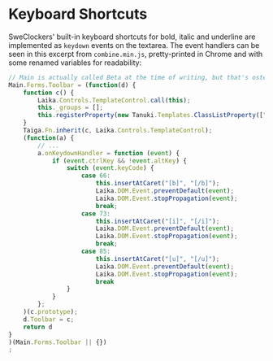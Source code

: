 # Keyboard Shortcuts

SweClockers' built-in keyboard shortcuts for bold, italic and underline are implemented as `keydown` events on the textarea.
The event handlers can be seen in this excerpt from `combine.min.js`, pretty-printed in Chrome and with some renamed variables for readability:

```javascript
// Main is actually called Beta at the time of writing, but that's ostensibly temporary.
Main.Forms.Toolbar = (function(d) {
    function c() {
        Laika.Controls.TemplateControl.call(this);
        this._groups = [];
        this.registerProperty(new Tanuki.Templates.ClassListProperty(["toolbar"]))
    }
    Taiga.Fn.inherit(c, Laika.Controls.TemplateControl);
    (function(a) {
        // ...
        a.onKeydownHandler = function (event) {
            if (event.ctrlKey && !event.altKey) {
                switch (event.keyCode) {
                    case 66:
                        this.insertAtCaret("[b]", "[/b]");
                        Laika.DOM.Event.preventDefault(event);
                        Laika.DOM.Event.stopPropagation(event);
                        break;
                    case 73:
                        this.insertAtCaret("[i]", "[/i]");
                        Laika.DOM.Event.preventDefault(event);
                        Laika.DOM.Event.stopPropagation(event);
                        break;
                    case 85:
                        this.insertAtCaret("[u]", "[/u]");
                        Laika.DOM.Event.preventDefault(event);
                        Laika.DOM.Event.stopPropagation(event);
                        break
                }
            }
        };
    )(c.prototype);
    d.Toolbar = c;
    return d
}
)(Main.Forms.Toolbar || {})
;
```
